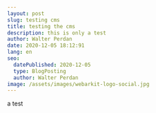 ```yaml
---
layout: post
slug: testing cms
title: testing the cms
description: this is only a test
author: Walter Perdan
date: 2020-12-05 18:12:91
lang: en
seo:
  datePublished: 2020-12-05
  type: BlogPosting
  author: Walter Perdan
image: /assets/images/webarkit-logo-social.jpg
---
```

a test